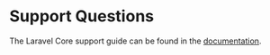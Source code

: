 # Support Questions

The Laravel Core support guide can be found in the [documentation](https://laravel-core.netlify.com/contributions#support-questions).
